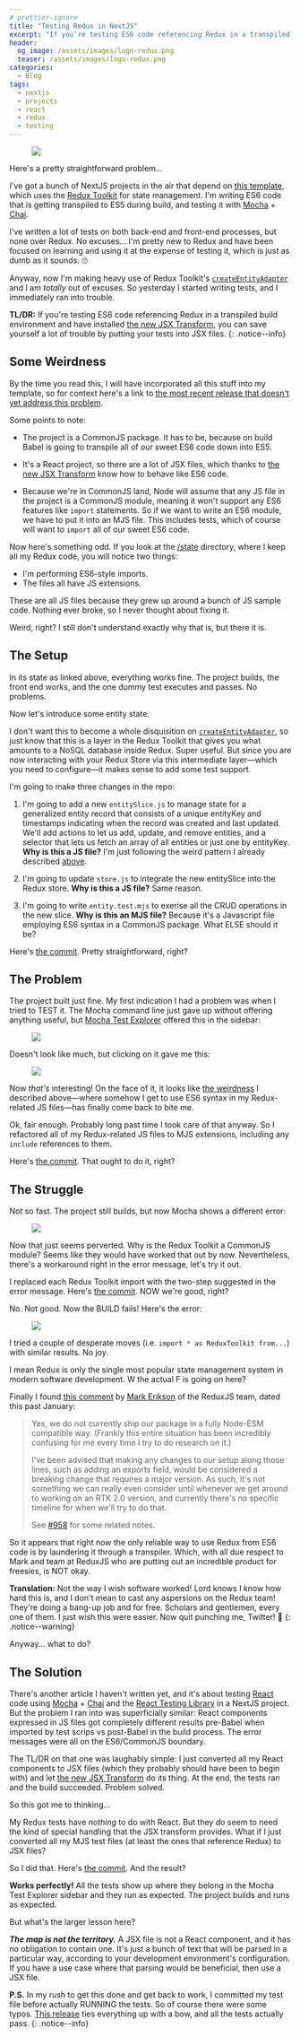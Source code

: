 ```yaml
---
# prettier-ignore
title: "Testing Redux in NextJS"
excerpt: "If you’re testing ES6 code referencing Redux in a transpiled build environment, you can save yourself a lot of trouble by putting your tests into JSX files."
header:
  og_image: /assets/images/logo-redux.png
  teaser: /assets/images/logo-redux.png
categories:
  - Blog
tags:
  - nextjs
  - projects
  - react
  - redux
  - testing
---
```


<figure class="align-left drop-image">
    <img src="/assets/images/logo-redux.png">
</figure>

Here's a pretty straightforward problem...

I've got a bunch of NextJS projects in the air that depend on
[this template](https://github.com/karmaniverous/template-nextjs), which uses
the [Redux Toolkit](https://redux-toolkit.js.org/) for state management. I'm
writing ES6 code that is getting transpiled to ES5 during build, and testing it
with [Mocha](https://mochajs.org/) + [Chai](https://www.chaijs.com/).

I've written a lot of tests on both back-end and front-end processes, but none
over Redux. No excuses... I'm pretty new to Redux and have been focused on
learning and using it at the expense of testing it, which is just as dumb as it
sounds. 🙄

Anyway, now I'm making heavy use of Redux Toolkit's
[`createEntityAdapter`](https://redux-toolkit.js.org/api/createEntityAdapter)
and I am _totally_ out of excuses. So yesterday I started writing tests, and I
immediately ran into trouble.

**TL/DR:** If you're testing ES6 code referencing Redux in a transpiled build
environment and have installed
[the new JSX Transform](https://reactjs.org/blog/2020/09/22/introducing-the-new-jsx-transform.html),
you can save yourself a lot of trouble by putting your tests into JSX files. {:
.notice--info}

## Some Weirdness

By the time you read this, I will have incorporated all this stuff into my
template, so for context here's a link to
[the most recent release that doesn't yet address this problem](https://github.com/karmaniverous/template-nextjs/tree/0.0.7).

Some points to note:

- The project is a CommonJS package. It has to be, because on build Babel is
  going to transpile all of our sweet ES6 code down into ES5.

- It's a React project, so there are a lot of JSX files, which thanks to
  [the new JSX Transform](https://reactjs.org/blog/2020/09/22/introducing-the-new-jsx-transform.html)
  know how to behave like ES6 code.

- Because we're in CommonJS land, Node will assume that any JS file in the
  project is a CommonJS module, meaning it won't support any ES6 features like
  `import` statements. So if we want to write an ES6 module, we have to put it
  into an MJS file. This includes tests, which of course will want to `import`
  all of our sweet ES6 code.

Now here's something odd. If you look at the
[/state](https://github.com/karmaniverous/template-nextjs/tree/0.0.7/state)
directory, where I keep all my Redux code, you will notice two things:

- I'm performing ES6-style imports.
- The files all have JS extensions.

These are all JS files because they grew up around a bunch of JS sample code.
Nothing ever broke, so I never thought about fixing it.

Weird, right? I still don't understand exactly why that is, but there it is.

## The Setup

In its state as linked above, everything works fine. The project builds, the
front end works, and the one dummy test executes and passes. No problems.

Now let's introduce some entity state.

I don't want this to become a whole disquisition on
[`createEntityAdapter`](https://redux-toolkit.js.org/api/createEntityAdapter),
so just know that this is a layer in the Redux Toolkit that gives you what
amounts to a NoSQL database inside Redux. Super useful. But since you are now
interacting with your Redux Store via this intermediate layer&mdash;which you
need to configure&mdash;it makes sense to add some test support.

I'm going to make three changes in the repo:

1. I'm going to add a new `entitySlice.js` to manage state for a generalized
   entity record that consists of a unique entityKey and timestamps indicating
   when the record was created and last updated. We'll add actions to let us
   add, update, and remove entities, and a selector that lets us fetch an array
   of all entities or just one by entityKey. **Why is this a JS file?** I'm just
   following the weird pattern I already described [above](#the-setup).

2. I'm going to update `store.js` to integrate the new entitySlice into the
   Redux store. **Why is this a JS file?** Same reason.

3. I'm going to write `entity.test.mjs` to exerise all the CRUD operations in
   the new slice. **Why is this an MJS file?** Because it's a Javascript file
   employing ES6 syntax in a CommonJS package. What ELSE should it be?

Here's
[the commit](https://github.com/karmaniverous/template-nextjs/commit/20b7458cbfeb987bb9fbbf28c22565f1dfa3ba4b).
Pretty straightforward, right?

## The Problem

The project built just fine. My first indication I had a problem was when I
tried to TEST it. The Mocha command line just gave up without offering anything
useful, but
[Mocha Test Explorer](https://marketplace.visualstudio.com/items?itemName=hbenl.vscode-mocha-test-adapter)
offered this in the sidebar:

<figure class="align-center" style="width: 313px">
    <img src="/assets/images/mocha-test-explorer-sidebar-error.png">
</figure>

Doesn't look like much, but clicking on it gave me this:

<figure>
    <a href="/assets/images/mocha-test-explorer-error-output.png"><img src="/assets/images/mocha-test-explorer-error-output.png"></a>
</figure>

Now _that's_ interesting! On the face of it, it looks like
[the weirdness](#some-weirdness) I described above&mdash;where somehow I get to
use ES6 syntax in my Redux-related JS files&mdash;has finally come back to bite
me.

Ok, fair enough. Probably long past time I took care of that anyway. So I
refactored all of my Redux-related JS files to MJS extensions, including any
`include` references to them.

Here's
[the commit](https://github.com/karmaniverous/template-nextjs/commit/b4903eeca1dbbc5e3f022c589b209ac23c8e97c7).
That ought to do it, right?

## The Struggle

Not so fast. The project still builds, but now Mocha shows a different error:

<figure>
    <a href="/assets/images/mocha-test-explorer-error-output-2.png"><img src="/assets/images/mocha-test-explorer-error-output-2.png"></a>
</figure>

Now that just seems perverted. Why is the Redux Toolkit a CommonJS module? Seems
like they would have worked that out by now. Nevertheless, there's a workaround
right in the error message, let's try it out.

I replaced each Redux Toolkit import with the two-step suggested in the error
message. Here's
[the commit](https://github.com/karmaniverous/template-nextjs/commit/bf497acd1a6f566ddb11e22824e58854036b5910).
NOW we're good, right?

No. Not good. Now the BUILD fails! Here's the error:

<figure>
    <a href="/assets/images/mocha-test-explorer-error-output-3.png"><img src="/assets/images/mocha-test-explorer-error-output-3.png"></a>
</figure>

I tried a couple of desperate moves (i.e. `import * as ReduxToolkit from...`)
with similar results. No joy.

I mean Redux is only the single most popular state management system in modern
software development. W the actual F is going _on_ here?

Finally I found
[this comment](https://github.com/reduxjs/redux-toolkit/issues/1960#issuecomment-1021236838)
by [Mark Erikson](https://github.com/markerikson) of the ReduxJS team, dated
this past January:

> Yes, we do not currently ship our package in a fully Node-ESM compatible way.
> (Frankly this entire situation has been incredibly confusing for me every time
> I try to do research on it.)
>
> I've been advised that making any changes to our setup along those lines, such
> as adding an exports field, would be considered a breaking change that
> requires a major version. As such, it's not something we can really even
> consider until whenever we get around to working on an RTK 2.0 version, and
> currently there's no specific timeline for when we'll try to do that.
>
> See [#958](https://github.com/reduxjs/redux-toolkit/issues/958) for some
> related notes.

So it appears that right now the only reliable way to use Redux from ES6 code is
by laundering it through a transpiler. Which, with all due respect to Mark and
team at ReduxJS who are putting out an incredible product for freesies, is NOT
okay.

**Translation:** Not the way I wish software worked! Lord knows I know how hard
this is, and I don't mean to cast any aspersions on the Redux team! They're
doing a bang-up job and for free. Scholars and gentlemen, every one of them. I
just wish this were easier. Now quit punching me, Twitter! 🤣 {:
.notice--warning}

Anyway... what to do?

## The Solution

There's another article I haven't written yet, and it's about testing
[React](https://reactjs.org/) code using [Mocha](https://mochajs.org/) +
[Chai](https://www.chaijs.com/) and the
[React Testing Library](https://testing-library.com/docs/react-testing-library/intro/)
in a NextJS project. But the problem I ran into was superficially similar: React
components expressed in JS files got completely different results pre-Babel when
imported by test scrips vs post-Babel in the build process. The error messages
were all on the ES6/CommonJS boundary.

The TL/DR on that one was laughably simple: I just converted all my React
components to JSX files (which they probably should have been to begin with) and
let
[the new JSX Transform](https://reactjs.org/blog/2020/09/22/introducing-the-new-jsx-transform.html)
do its thing. At the end, the tests ran and the build succeeded. Problem solved.

So this got me to thinking...

My Redux tests have _nothing_ to do with React. But they _do_ seem to need the
kind of special handling that the JSX transform provides. What if I just
converted all my MJS test files (at least the ones that reference Redux) to JSX
files?

So I did that. Here's
[the commit](https://github.com/karmaniverous/template-nextjs/commit/eba265d1421302c35eec8fec9d64bb2f6e8e73a6).
And the result?

**Works perfectly!** All the tests show up where they belong in the Mocha Test
Explorer sidebar and they run as expected. The project builds and runs as
expected.

But what's the larger lesson here?

**_The map is not the territory._** A JSX file is not a React component, and it
has no obligation to contain one. It's just a bunch of text that will be parsed
in a particular way, according to your development environment's configuration.
If you have a use case where that parsing would be beneficial, then use a JSX
file.

**P.S.** In my rush to get this done and get back to work, I committed my test
file before actually RUNNING the tests. So of course there were some typos.
[This release](https://github.com/karmaniverous/template-nextjs/releases/tag/0.0.8)
ties everything up with a bow, and all the tests actually pass. {:
.notice--info}
